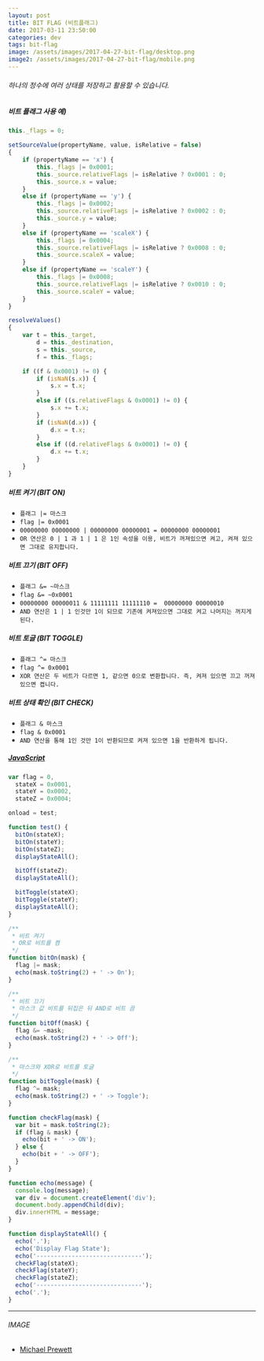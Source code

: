 ```yaml
---
layout: post
title: BIT FLAG (비트플래그)
date: 2017-03-11 23:50:00
categories: dev
tags: bit-flag
image: /assets/images/2017-04-27-bit-flag/desktop.png
image2: /assets/images/2017-04-27-bit-flag/mobile.png
---
```


###### 하나의 정수에 여러 상태를 저장하고 활용할 수 있습니다.



##### 비트 플래그 사용 예)

```javascript
this._flags = 0;

setSourceValue(propertyName, value, isRelative = false)
{
    if (propertyName == 'x') {
        this._flags |= 0x0001;
        this._source.relativeFlags |= isRelative ? 0x0001 : 0;
        this._source.x = value;
    }
    else if (propertyName == 'y') {
        this._flags |= 0x0002;
        this._source.relativeFlags |= isRelative ? 0x0002 : 0;
        this._source.y = value;
    }
    else if (propertyName == 'scaleX') {
        this._flags |= 0x0004;
        this._source.relativeFlags |= isRelative ? 0x0008 : 0;
        this._source.scaleX = value;
    }
    else if (propertyName == 'scaleY') {
        this._flags |= 0x0008;
        this._source.relativeFlags |= isRelative ? 0x0010 : 0;
        this._source.scaleY = value;
    }
}
```

```javascript
resolveValues()
{
    var t = this._target,
        d = this._destination,
        s = this._source,
        f = this._flags;

    if ((f & 0x0001) != 0) {
        if (isNaN(s.x)) {
            s.x = t.x;
        }
        else if ((s.relativeFlags & 0x0001) != 0) {
            s.x += t.x;
        }
        if (isNaN(d.x)) {
            d.x = t.x;
        }
        else if ((d.relativeFlags & 0x0001) != 0) {
            d.x += t.x;
        }
    }
}
```



##### 비트 켜기 (BIT ON)

- `플래그 |= 마스크`
- `flag |= 0x0001`
- `00000000 00000000 | 00000000 00000001 = 00000000 00000001` 
- `OR 연산은 0 | 1 과 1 | 1 은 1인 속성을 이용, 비트가 꺼져있으면 켜고, 켜져 있으면 그대로 유지합니다.`

##### 비트 끄기 (BIT OFF)

- `플래그 &= ~마스크`
- `flag &= ~0x0001`
- `00000000 00000011 & 11111111 11111110 =  00000000 00000010` 
- `AND 연산은 1 | 1 인것만 1이 되므로 기존에 켜져있으면 그대로 켜고 나머지는 꺼지게 된다.`

##### 비트 토글 (BIT TOGGLE)

- `플래그 ^= 마스크`
- `flag ^= 0x0001` 
- `XOR 연산은 두 비트가 다르면 1, 같으면 0으로 변환합니다. 즉, 켜져 있으면 끄고 꺼져있으면 켭니다.`

##### 비트 상태 확인 (BIT CHECK)

- `플래그 & 마스크`
- `flag & 0x0001`
- `AND 연산을 통해 1인 것만 1이 반환되므로 켜져 있으면 1을 반환하게 됩니다.` 





##### [JavaScript][jsfiddle]

```javascript
var flag = 0,
  stateX = 0x0001,
  stateY = 0x0002,
  stateZ = 0x0004;

onload = test;

function test() {
  bitOn(stateX);
  bitOn(stateY);
  bitOn(stateZ);
  displayStateAll();

  bitOff(stateZ);
  displayStateAll();

  bitToggle(stateX);
  bitToggle(stateY);
  displayStateAll();
}

/**
 * 비트 켜기 
 * OR로 비트를 켬
 */
function bitOn(mask) {
  flag |= mask;
  echo(mask.toString(2) + ' -> On');
}

/**
 * 비트 끄기
 * 마스크 값 비트를 뒤집은 뒤 AND로 비트 끔
 */
function bitOff(mask) {
  flag &= ~mask;
  echo(mask.toString(2) + ' -> Off');
}

/**
 * 마스크와 XOR로 비트를 토글
 */
function bitToggle(mask) {
  flag ^= mask;
  echo(mask.toString(2) + ' -> Toggle');
}

function checkFlag(mask) {
  var bit = mask.toString(2);
  if (flag & mask) {
    echo(bit + ' -> ON');
  } else {
    echo(bit + ' -> OFF');
  }
}

function echo(message) {
  console.log(message);
  var div = document.createElement('div');
  document.body.appendChild(div);
  div.innerHTML = message;
}

function displayStateAll() {
  echo('.');
  echo('Display Flag State');
  echo('------------------------------');
  checkFlag(stateX);
  checkFlag(stateY);
  checkFlag(stateZ);
  echo('------------------------------');
  echo('.');
}
```

---

###### IMAGE

- [Michael Prewett][image-from]



[bit-flag]: https://dojang.io/mod/page/view.php?id=184
[image-from]: https://unsplash.com/search/switch?photo=CrbI6xF1vtA
[jsfiddle]: https://jsfiddle.net/twipixel/hg6L1mjz